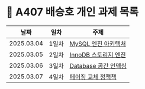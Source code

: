 # :pencil: A407 배승호 개인 과제 목록

| 날짜       | 일차  | 주제                                                             |
| ---------- | ----- | ---------------------------------------------------------------- |
| 2025.03.04 | 1일차 | [MySQL 엔진 아키텍처](/배승호/day1_MySQL_Engine_Architecture.md) |
| 2025.03.05 | 2일차 | [InnoDB 스토리지 엔진](/배승호/day2_InnoDB_Storage_Engine.md)    |
| 2025.03.06 | 3일차 | [Database 공간 인덱싱](/배승호/day3_PostgreSQL_Spatial_Index.md) |
| 2025.03.07 | 4일차 | [페이징 교체 정책책](/배승호/day4_Paging_Algorithm.md)           |
